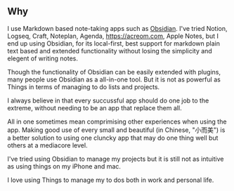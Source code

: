 ## Why

I use Markdown based note-taking apps such as [Obsidian](https://Obsidian.md). I've tried Notion, Logseq, Craft, Noteplan, Agenda, https://acreom.com, Apple Notes, but I end up using Obsidian, for its local-first, best support for markdown plain text based and extended functionality without losing the simplicity and elegent of writing notes.

Though the functionality of Obsidian can be easily extended with plugins, many people use Obsidian as a all-in-one tool. But it is not as powerful as Things in terms of managing to do lists and projects. 

I always believe in that every succussful app should do one job to the extreme, without needing to be an app that replace them all.

All in one sometimes mean comprimising other experiences when using the app. Making good use of every small and beautiful (in Chinese, "小而美") is a better solution to using one cluncky app that may do one thing well but others at a mediacore level. 

I've tried using Obsidian to manage my projects but it is still not as intuitive as using things on my iPhone and mac.

I love using Things to manage my to dos both in work and personal life.
